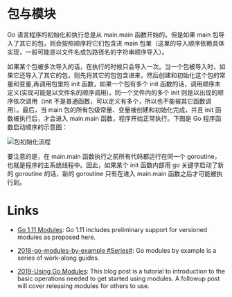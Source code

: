 # 包与模块

Go 语言程序的初始化和执行总是从 main.main 函数开始的。但是如果 main 包导入了其它的包，则会按照顺序将它们包含进 main 包里（这里的导入顺序依赖具体实现，一般可能是以文件名或包路径名的字符串顺序导入）。

如果某个包被多次导入的话，在执行的时候只会导入一次。当一个包被导入时，如果它还导入了其它的包，则先将其它的包包含进来，然后创建和初始化这个包的常量和变量,再调用包里的 init 函数，如果一个包有多个 init 函数的话，调用顺序未定义(实现可能是以文件名的顺序调用)，同一个文件内的多个 init 则是以出现的顺序依次调用（init 不是普通函数，可以定义有多个，所以也不能被其它函数调用）。最后，当 main 包的所有包级常量、变量被创建和初始化完成，并且 init 函数被执行后，才会进入 main.main 函数，程序开始正常执行。下图是 Go 程序函数启动顺序的示意图：

![包初始化流程](https://s2.ax1x.com/2019/11/30/QVHSRP.png)

要注意的是，在 main.main 函数执行之前所有代码都运行在同一个 goroutine，也就是程序的主系统线程中。因此，如果某个 init 函数内部用 go 关键字启动了新的 goroutine 的话，新的 goroutine 只有在进入 main.main 函数之后才可能被执行到。

# Links

- [Go 1.11 Modules](https://parg.co/01g): Go 1.11 includes preliminary support for versioned modules as proposed here.

- [2018-go-modules-by-example #Series#](https://github.com/go-modules-by-example/index): Go modules by example is a series of work-along guides.

- [2019-Using Go Modules](https://blog.golang.org/using-go-modules): This blog post is a tutorial to introduction to the basic operations needed to get started using modules. A followup post will cover releasing modules for others to use.
